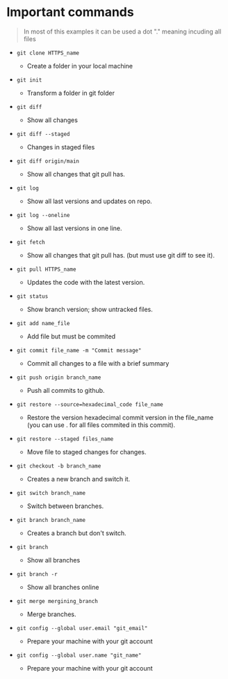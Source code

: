 # Important commands 

>In most of this examples it can be used a dot
> "." meaning incuding all files

+ `git clone HTTPS_name`

    + Create a folder in your local machine

+ `git init`
    
    + Transform a folder in git folder

+ `git diff`

    + Show all changes

+ `git diff --staged`

    + Changes in staged files

+ `git diff origin/main`

    + Show all changes that git pull has.

+ `git log`

    + Show all last versions and updates on repo.

+ `git log --oneline`

    + Show all last versions in one line.

+ `git fetch`

    + Show all changes that git pull has. (but must use git diff to see it).    

+ `git pull HTTPS_name`

    + Updates the code with the latest version.

+ `git status`

    + Show branch version; show untracked files.

+ `git add name_file`

    + Add file but must be commited

+ `git commit file_name -m "Commit message"`

    + Commit all changes to a file with a brief summary

+ `git push origin branch_name`

    + Push all commits to github.

+ `git restore --source=hexadecimal_code file_name`

    + Restore the version hexadecimal commit version in the file_name (you can use . for all files commited in this commit).

+ `git restore --staged files_name`

    + Move file to staged changes for changes.

+ `git checkout -b branch_name`

    + Creates a new branch and switch it.

+ `git switch branch_name`

    + Switch between branches. 

+ `git branch branch_name`

    + Creates a branch but don't switch.

+ `git branch`

    + Show all branches

+ `git branch -r`

    + Show all branches online     

+ `git merge mergining_branch`

    + Merge branches.

+ `git config --global user.email "git_email"`

    + Prepare your machine with your git account

+ `git config --global user.name "git_name"`

    + Prepare your machine with your git account
    
